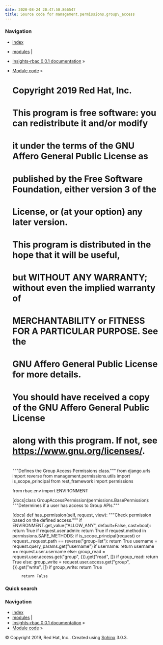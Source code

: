```yaml
---
date: 2020-08-24 20:47:50.866547
title: Source code for management.permissions.group\_access
---
```

### Navigation

  - [index](../../../../genindex/ "General Index")
  - [modules](../../../../py-modindex/ "Python Module Index") |
  - [Insights-rbac 0.0.1 documentation](../../../../index/) »
  - [Module code](../../../index/) »


    #
    # Copyright 2019 Red Hat, Inc.
    #
    # This program is free software: you can redistribute it and/or modify
    # it under the terms of the GNU Affero General Public License as
    # published by the Free Software Foundation, either version 3 of the
    # License, or (at your option) any later version.
    #
    # This program is distributed in the hope that it will be useful,
    # but WITHOUT ANY WARRANTY; without even the implied warranty of
    # MERCHANTABILITY or FITNESS FOR A PARTICULAR PURPOSE.  See the
    # GNU Affero General Public License for more details.
    #
    # You should have received a copy of the GNU Affero General Public License
    # along with this program.  If not, see <https://www.gnu.org/licenses/>.
    #
    """Defines the Group Access Permissions class."""
    from django.urls import reverse
    from management.permissions.utils import is_scope_principal
    from rest_framework import permissions
    
    from rbac.env import ENVIRONMENT
    
    
    [docs]class GroupAccessPermission(permissions.BasePermission):
        """Determines if a user has access to Group APIs."""
    
    [docs]    def has_permission(self, request, view):
            """Check permission based on the defined access."""
            if ENVIRONMENT.get_value("ALLOW_ANY", default=False, cast=bool):
                return True
            if request.user.admin:
                return True
            if request.method in permissions.SAFE_METHODS:
                if is_scope_principal(request) or request._request.path == reverse("group-list"):
                    return True
                username = request.query_params.get("username")
                if username:
                    return username == request.user.username
                else:
                    group_read = request.user.access.get("group", {}).get("read", [])
                    if group_read:
                        return True
            else:
                group_write = request.user.access.get("group", {}).get("write", [])
                if group_write:
                    return True
    
            return False

### Quick search

### Navigation

  - [index](../../../../genindex/ "General Index")
  - [modules](../../../../py-modindex/ "Python Module Index") |
  - [Insights-rbac 0.0.1 documentation](../../../../index/) »
  - [Module code](../../../index/) »

© Copyright 2019, Red Hat, Inc.. Created using
[Sphinx](http://sphinx-doc.org/) 3.0.3.